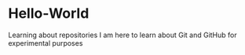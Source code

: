 # Hello-World
Learning about repositories
I am here to learn about Git and GitHub for experimental purposes
